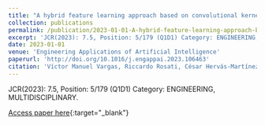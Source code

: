```yaml
---
title: "A hybrid feature learning approach based on convolutional kernels for ATM fault prediction using event-log data"
collection: publications
permalink: /publication/2023-01-01-A-hybrid-feature-learning-approach-based-on-convolutional-kernels-for-ATM-fault-prediction-using-eve
excerpt: 'JCR(2023): 7.5, Position: 5/179 (Q1D1) Category: ENGINEERING, MULTIDISCIPLINARY.'
date: 2023-01-01
venue: 'Engineering Applications of Artificial Intelligence'
paperurl: 'http://doi.org/10.1016/j.engappai.2023.106463'
citation: 'Víctor Manuel Vargas, Riccardo Rosati, César Hervás-Martínez, Adriano Mancini, Luca Romeo, <strong>Pedro Antonio Gutiérrez</strong>, &quot;A hybrid feature learning approach based on convolutional kernels for ATM fault prediction using event-log data.&quot; Engineering Applications of Artificial Intelligence, Vol. 123(C), 2023, pp.1-12.'
---
```

JCR(2023): 7.5, Position: 5/179 (Q1D1) Category: ENGINEERING, MULTIDISCIPLINARY.

[Access paper here](http://doi.org/10.1016/j.engappai.2023.106463){:target="_blank"}
